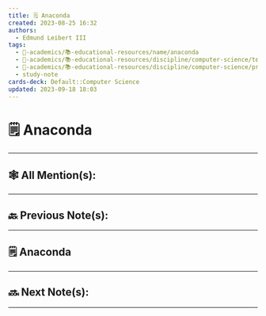 ```yaml
---
title: 🗒️ Anaconda
created: 2023-08-25 16:32
authors:
  - Edmund Leibert III
tags:
  - 🔴-academics/📚-educational-resources/name/anaconda
  - 🔴-academics/📚-educational-resources/discipline/computer-science/technology/anaconda
  - 🔴-academics/📚-educational-resources/discipline/computer-science/programming-language/python
  - study-note
cards-deck: Default::Computer Science
updated: 2023-09-18 18:03
---
```


#  🗒️ Anaconda

---

## 🕸️ All Mention(s): 

---

## 🔙 Previous Note(s):

---

## 🗒️ Anaconda



---

## 🔜 Next Note(s):

---
